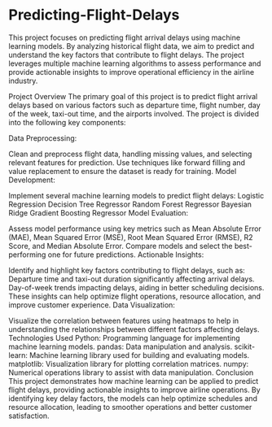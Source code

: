 # Predicting-Flight-Delays

This project focuses on predicting flight arrival delays using machine learning models. By analyzing historical flight data, we aim to predict and understand the key factors that contribute to flight delays. The project leverages multiple machine learning algorithms to assess performance and provide actionable insights to improve operational efficiency in the airline industry.

Project Overview
The primary goal of this project is to predict flight arrival delays based on various factors such as departure time, flight number, day of the week, taxi-out time, and the airports involved. The project is divided into the following key components:

Data Preprocessing:

Clean and preprocess flight data, handling missing values, and selecting relevant features for prediction.
Use techniques like forward filling and value replacement to ensure the dataset is ready for training.
Model Development:

Implement several machine learning models to predict flight delays:
Logistic Regression
Decision Tree Regressor
Random Forest Regressor
Bayesian Ridge
Gradient Boosting Regressor
Model Evaluation:

Assess model performance using key metrics such as Mean Absolute Error (MAE), Mean Squared Error (MSE), Root Mean Squared Error (RMSE), R2 Score, and Median Absolute Error.
Compare models and select the best-performing one for future predictions.
Actionable Insights:

Identify and highlight key factors contributing to flight delays, such as:
Departure time and taxi-out duration significantly affecting arrival delays.
Day-of-week trends impacting delays, aiding in better scheduling decisions.
These insights can help optimize flight operations, resource allocation, and improve customer experience.
Data Visualization:

Visualize the correlation between features using heatmaps to help in understanding the relationships between different factors affecting delays.
Technologies Used
Python: Programming language for implementing machine learning models.
pandas: Data manipulation and analysis.
scikit-learn: Machine learning library used for building and evaluating models.
matplotlib: Visualization library for plotting correlation matrices.
numpy: Numerical operations library to assist with data manipulation.
Conclusion
This project demonstrates how machine learning can be applied to predict flight delays, providing actionable insights to improve airline operations. By identifying key delay factors, the models can help optimize schedules and resource allocation, leading to smoother operations and better customer satisfaction.
